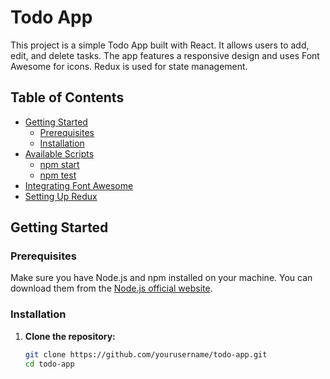 # Todo App

This project is a simple Todo App built with React. It allows users to add, edit, and delete tasks. The app features a responsive design and uses Font Awesome for icons. Redux is used for state management.

## Table of Contents

- [Getting Started](#getting-started)
  - [Prerequisites](#prerequisites)
  - [Installation](#installation)
- [Available Scripts](#available-scripts)
  - [npm start](#npm-start)
  - [npm test](#npm-test)
- [Integrating Font Awesome](#integrating-font-awesome)
- [Setting Up Redux](#setting-up-redux)

## Getting Started

### Prerequisites

Make sure you have Node.js and npm installed on your machine. You can download them from the [Node.js official website](https://nodejs.org/).

### Installation

1. **Clone the repository:**
   ```sh
   git clone https://github.com/yourusername/todo-app.git
   cd todo-app
